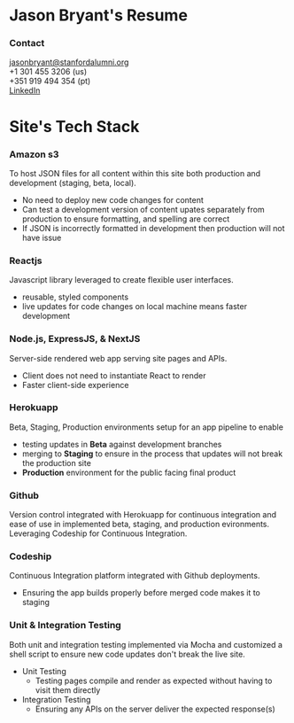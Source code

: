 # Jason Bryant's Resume

### Contact
jasonbryant@stanfordalumni.org<br/>
+1 301 455 3206 (us)<br/>
+351 919 494 354 (pt)<br/>
[LinkedIn](https://www.linkedin.com/in/jasonbryant1/)

# Site's Tech Stack

### Amazon s3
To host JSON files for all content within this site both production and development (staging, beta, local). 

- No need to deploy new code changes for content
- Can test a development version of content upates separately from production to ensure formatting, and spelling are correct
- If JSON is incorrectly formatted in development then production will not have issue


### Reactjs
Javascript library leveraged to create flexible user interfaces.

- reusable, styled components
- live updates for code changes on local machine means faster development

### Node.js, ExpressJS, & NextJS
Server-side rendered web app serving site pages and APIs.

- Client does not need to instantiate React to render
- Faster client-side experience


### Herokuapp
Beta, Staging, Production environments setup for an app pipeline to enable 

- testing updates in **Beta** against development branches
- merging to **Staging** to ensure in the process that updates will not break the production site
- **Production** environment for the public facing final product


### Github 
Version control integrated with Herokuapp for continuous integration and ease of use in implemented beta, staging, and production evironments. Leveraging Codeship for Continuous Integration.


### Codeship
Continuous Integration platform integrated with Github deployments.

- Ensuring the app builds properly before merged code makes it to staging

### Unit & Integration Testing
Both unit and integration testing implemented via Mocha and customized a shell script to ensure new code updates don't break the live site.

- Unit Testing
	- Testing pages compile and render as expected without having to visit them directly
- Integration Testing 
	- Ensuring any APIs on the server deliver the expected response(s)

	

